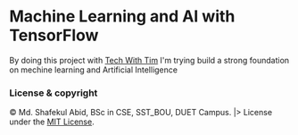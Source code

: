 # Machine Learning and AI with TensorFlow
By doing this project with [Tech With Tim](https://www.youtube.com/channel/UC4JX40jDee_tINbkjycV4Sg/featured) I'm trying build a strong foundation on mechine learning and Artificial Intelligence 

### License & copyright
© Md. Shafekul Abid, BSc in CSE, SST_BOU, DUET Campus. |> License under the [MIT License](LICENSE).
